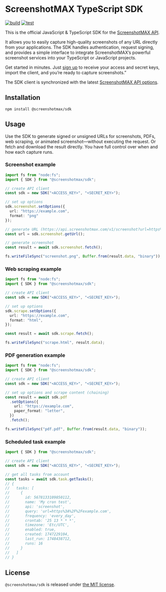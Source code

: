 # ScreenshotMAX TypeScript SDK

[![build](https://github.com/screenshotmax/typescript-sdk/actions/workflows/build.yaml/badge.svg)](https://github.com/screenshotmax/typescript-sdk/actions/workflows/build.yaml)
[![test](https://github.com/screenshotmax/typescript-sdk/actions/workflows/test.yaml/badge.svg)](https://github.com/screenshotmax/typescript-sdk/actions/workflows/test.yaml)

This is the official JavaScript & TypeScript SDK for the [ScreenshotMAX API](https://screenshotmax.com/).

It allows you to easily capture high-quality screenshots of any URL directly from your applications.
The SDK handles authentication, request signing, and provides a simple interface to integrate ScreenshotMAX’s powerful screenshot services into your TypeScript or JavaScript projects.

Get started in minutes. Just [sign up](https://screenshotmax.com) to receive your access and secret keys, import the client, and you’re ready to capture screenshots.”

The SDK client is synchronized with the latest [ScreenshotMAX API options](https://docs.screenshotmax.com/guides/start/introduction).


## Installation

```shell
npm install @screenshotmax/sdk
```

## Usage

Use the SDK to generate signed or unsigned URLs for screenshots, PDFs, web scraping, or animated screenshot—without executing the request. Or fetch and download the result directly. You have full control over when and how each capture runs.

### Screenshot example
```typescript
import fs from "node:fs";
import { SDK } from "@screenshotmax/sdk";

// create API client 
const sdk = new SDK("<ACCESS_KEY>", "<SECRET_KEY>");

// set up options
sdk.screenshot.setOptions({
  url: "https://example.com",
  format: "png"
});

// generate URL (https://api.screenshotmax.com/v1/screenshot?url=https%3A%2F%2Fexample.com&image_width=1280&image_height=720&format=png&image_quality=80&access_key=<ACCESS_KEY>&signature=370f5b161bc59eed13b76........1f778635d7fc595dbab12)
const url = sdk.screenshot.getUrl();

// generate screenshot
const result = await sdk.screenshot.fetch();

fs.writeFileSync("screenshot.png", Buffer.from(result.data, "binary"));
```

### Web scraping example
```typescript
import fs from "node:fs";
import { SDK } from "@screenshotmax/sdk";

// create API client 
const sdk = new SDK("<ACCESS_KEY>", "<SECRET_KEY>");

// set up options
sdk.scrape.setOptions({
  url: "https://example.com",
  format: "html",
});

const result = await sdk.scrape.fetch();

fs.writeFileSync("scrape.html", result.data);
```

### PDF generation example
```typescript
import fs from "node:fs";
import { SDK } from "@screenshotmax/sdk";

// create API client 
const sdk = new SDK("<ACCESS_KEY>", "<SECRET_KEY>");

// set up options and scrape content (chaining)
const result = await sdk.pdf
  .setOptions({
    url: "https://example.com",
    paper_format: "letter",
  })
  .fetch();

fs.writeFileSync("pdf.pdf", Buffer.from(result.data, "binary"));
```

### Scheduled task example

```typescript
import { SDK } from "@screenshotmax/sdk";

// create API client 
const sdk = new SDK("<ACCESS_KEY>", "<SECRET_KEY>");

// get all tasks from account
const tasks = await sdk.task.getTasks();
// {
//   tasks: [
//     {
//       id: 5678133109850112,
//       name: 'My cron test',
//       api: 'screenshot',
//       query: 'url=https%3A%2F%2Fexample.com',
//       frequency: 'every_day',
//       crontab: '25 13 * * *',
//       timezone: 'Etc/UTC',
//       enabled: true,
//       created: 1747229104,
//       last_run: 1748438712,
//       runs: 16
//     }
//   ]
// }
```

## License

`@screenshotmax/sdk` is released under [the MIT license](LICENSE).
